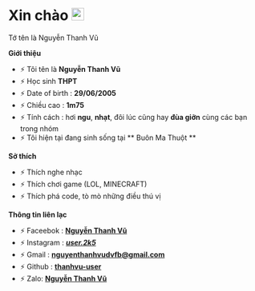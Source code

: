 <h1> Xin chào <img src="https://github.com/souvikguria98/souvikguria98/blob/master/Hi.gif" width="25"></h1> 

Tớ tên là Nguyễn Thanh Vũ

**Giới thiệu**

- ⚡ Tôi tên là **Nguyễn Thanh Vũ**
- ⚡ Học sinh **THPT**
- ⚡ Date of birth : **29/06/2005**
- ⚡ Chiều cao : **1m75**
- ⚡ Tính cách : hơi **ngu**, **nhạt**, đôi lúc cũng hay **đùa giỡn** cùng các bạn trong nhóm
- ⚡ Tôi hiện tại đang sinh sống tại ** Buôn Ma Thuột **

**Sở thích**

- ⚡ Thích nghe nhạc 
- ⚡ Thích chơi game (LOL, MINECRAFT)
- ⚡ Thích phá code, tò mò những điều thú vị

**Thông tin liên lạc**

- ⚡ Faceebok : **[Nguyễn Thanh Vũ](https://www.facebook/thanhvu.user)**
- ⚡ Instagram : **[_user.2k5_](https://www.instagram.com/_user.2k5_)**
- ⚡ Gmail : **[nguyenthanhvudvfb@gmail.com](https://gmail.com)**
- ⚡ Github : **[thanhvu-user](https://github.com/thanhvu-user)**
- ⚡ Zalo: **[Nguyễn Thanh Vũ](https://zalo.me/0866810260)**
